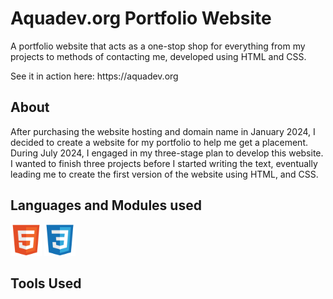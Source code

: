 <h1 align="left">Aquadev.org Portfolio Website</h1>

<p align="left">A portfolio website that acts as a one-stop shop for everything from my projects to methods of contacting me, developed using HTML and CSS.</p>
<p align="left">See it in action here: https://aquadev.org</p>

<h2>About</h2>
<p align="left">
  After purchasing the website hosting and domain name in January 2024, I decided to create a website for my portfolio to help me get a placement. During July 2024, I engaged in my three-stage plan to develop this website. I wanted to finish three projects before I started writing the text, eventually leading me to create the first version of the website using HTML, and CSS.
</p>

<h2>Languages and Modules used</h2>
<div align="start">
  <img src="https://raw.githubusercontent.com/devicons/devicon/refs/heads/master/icons/html5/html5-original.svg" width=50 height=50>
  <img src="https://raw.githubusercontent.com/devicons/devicon/refs/heads/master/icons/css3/css3-original.svg" width=50 height=50>
</div>

<h2>Tools Used</h2>
